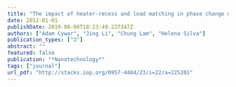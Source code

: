 ```yaml
---
title: "The impact of heater-recess and load matching in phase change memory mushroom cells"
date: 2012-01-01
publishDate: 2019-08-08T18:23:49.237347Z
authors: ["Adam Cywar", "Jing Li", "Chung Lam", "Helena Silva"]
publication_types: ["2"]
abstract: ""
featured: false
publication: "*Nanotechnology*"
tags: ["journal"]
url_pdf: "http://stacks.iop.org/0957-4484/23/i=22/a=225201"
---
```



